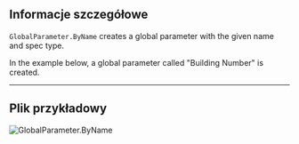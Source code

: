 ## Informacje szczegółowe
`GlobalParameter.ByName` creates a global parameter with the given name and spec type.

In the example below, a global parameter called "Building Number" is created.
___
## Plik przykładowy

![GlobalParameter.ByName](./Revit.Elements.GlobalParameter.ByName_img.jpg)
